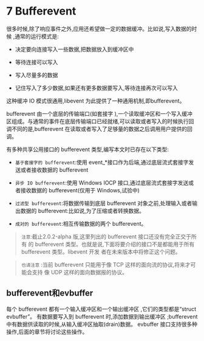 # 7 Bufferevent
很多时候,除了响应事件之外,应用还希望做一定的数据缓冲。比如说,写入数据的时候 ,通常的运行模式是:

* 决定要向连接写入一些数据,把数据放入到缓冲区中

* 等待连接可以写入

* 写入尽量多的数据

* 记住写入了多少数据,如果还有更多数据要写入,等待连接再次可以写入


这种缓冲 IO 模式很通用,libevent 为此提供了一种通用机制,即bufferevent。

bufferevent 由一个底层的传输端口(如套接字 ),一个读取缓冲区和一个写入缓冲区组成。与通常的事件在底层传输端口已经就绪,可以读取或者写入的时候执行回调不同的是,bufferevent 在读取或者写入了足够量的数据之后调用用户提供的回调。

有多种共享公用接口的 bufferevent 类型,编写本文时已存在以下类型:


* `基于套接字的 bufferevent`:使用 event_*接口作为后端,通过底层流式套接字发送或者接收数据的 bufferevent


* `异步 IO bufferevent`:使用 Windows IOCP 接口,通过底层流式套接字发送或者接收数据的 bufferevent(仅用于 Windows,试验中)


* `过滤型 bufferevent`:将数据传输到底层 bufferevent 对象之前,处理输入或者输出数据的 bufferevent:比如说,为了压缩或者转换数据。


* `成对的 bufferevent`:相互传输数据的两个 bufferevent。




>`注意`:截止2.0.2-alpha 版,这里列出的 bufferevent 接口还没有完全正交于所有 的 bufferevent 类型。也就是说,下面将要介绍的接口不是都能用于所有bufferevent 类型。libevent 开发 者在未来版本中将修正这个问题。

>`也请注意` :当前 bufferevent 只能用于像 TCP 这样的面向流的协议,将来才可能会支持 像 UDP 这样的面向数据报的协议。


## bufferevent和evbuffer
每个 bufferevent 都有一个输入缓冲区和一个输出缓冲区 ,它们的类型都是“struct evbuffer”。 有数据要写入到 bufferevent 时,添加数据到输出缓冲区 ;bufferevent 中有数据供读取的时候,从输入缓冲区抽取(drain)数据。
evbuffer 接口支持很多种操作,后面的章节将讨论这些操作。
